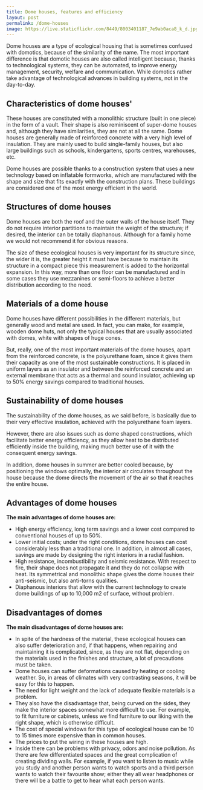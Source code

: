 ```yaml
---
title: Dome houses, features and efficiency
layout: post
permalink: /dome-houses
image: https://live.staticflickr.com/8449/8003401187_7e9ab0aca8_k_d.jpg
---
```


Dome houses are a type of ecological housing that is sometimes confused with domotics, because of the similarity of the name. The most important difference is that domotic houses are also called intelligent because, thanks to technological systems, they can be automated, to improve energy management, security, welfare and communication. While domotics rather take advantage of technological advances in building systems, not in the day-to-day.

## Characteristics of dome houses'

These houses are constituted with a monolithic structure (built in one piece) in the form of a vault. Their shape is also reminiscent of super-dome houses and, although they have similarities, they are not at all the same. Dome houses are generally made of reinforced concrete with a very high level of insulation.  They are mainly used to build single-family houses, but also large buildings such as schools, kindergartens, sports centres, warehouses, etc.

Dome houses are possible thanks to a construction system that uses a new technology based on inflatable formworks, which are manufactured with the shape and size that fits exactly with the construction plans. These buildings are considered one of the most energy efficient in the world.

## Structures of dome houses

Dome houses are both the roof and the outer walls of the house itself. They do not require interior partitions to maintain the weight of the structure; if desired, the interior can be totally diaphanous. Although for a family home we would not recommend it for obvious reasons.

The size of these ecological houses is very important for its structure since, the wider it is, the greater height it must have because to maintain its structure in a compact piece this measurement is added to the horizontal expansion. In this way, more than one floor can be manufactured and in some cases they use mezzanines or semi-floors to achieve a better distribution according to the need.

## Materials of a dome house

Dome houses have different possibilities in the different materials, but generally wood and metal are used. In fact, you can make, for example, wooden dome huts, not only the typical houses that are usually associated with domes, white with shapes of huge cones.

But, really, one of the most important materials of the dome houses, apart from the reinforced concrete, is the polyurethane foam, since it gives them their capacity as one of the most sustainable constructions. It is placed in uniform layers as an insulator and between the reinforced concrete and an external membrane that acts as a thermal and sound insulator, achieving up to 50% energy savings compared to traditional houses.

## Sustainability of dome houses


The sustainability of the dome houses, as we said before, is basically due to their very effective insulation, achieved with the polyurethane foam layers.

However, there are also issues such as dome shaped constructions, which facilitate better energy efficiency, as they allow heat to be distributed efficiently inside the building, making much better use of it with the consequent energy savings.

In addition, dome houses in summer are better cooled because, by positioning the windows optimally, the interior air circulates throughout the house because the dome directs the movement of the air so that it reaches the entire house.

## Advantages of dome houses

**The main advantages of dome houses are:**

- High energy efficiency, long term savings and a lower cost compared to conventional houses of up to 50%.
- Lower initial costs; under the right conditions, dome houses can cost considerably less than a traditional one. In addition, in almost all cases, savings are made by designing the right interiors in a radial fashion.
- High resistance, incombustibility and seismic resistance. With respect to fire, their shape does not propagate it and they do not collapse with heat. Its symmetrical and monolithic shape gives the dome houses their anti-seismic, but also anti-torns qualities.
- Diaphanous interiors that allow with the current technology to create dome buildings of up to 10,000 m2 of surface, without problem.

## Disadvantages of domes

**The main disadvantages of dome houses are:**

- In spite of the hardness of the material, these ecological houses can also suffer deterioration and, if that happens, when repairing and maintaining it is complicated, since, as they are not flat, depending on the materials used in the finishes and structure, a lot of precautions must be taken.
- Dome houses can suffer deformations caused by heating or cooling weather. So, in areas of climates with very contrasting seasons, it will be easy for this to happen.
- The need for light weight and the lack of adequate flexible materials is a problem.
- They also have the disadvantage that, being curved on the sides, they make the interior spaces somewhat more difficult to use. For example, to fit furniture or cabinets, unless we find furniture to our liking with the right shape, which is otherwise difficult.
- The cost of special windows for this type of ecological house can be 10 to 15 times more expensive than in common houses.
- The prices to put the wiring in these houses are high.
- Inside there can be problems with privacy, odors and noise pollution. As there are few differentiated spaces and the great complication of creating dividing walls. For example, if you want to listen to music while you study and another person wants to watch sports and a third person wants to watch their favourite show; either they all wear headphones or there will be a battle to get to hear what each person wants.
